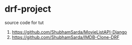 # drf-project

source code for tut
1. https://github.com/ShubhamSarda/MovieListAPI-Django
2. https://github.com/ShubhamSarda/IMDB-Clone-DRF



